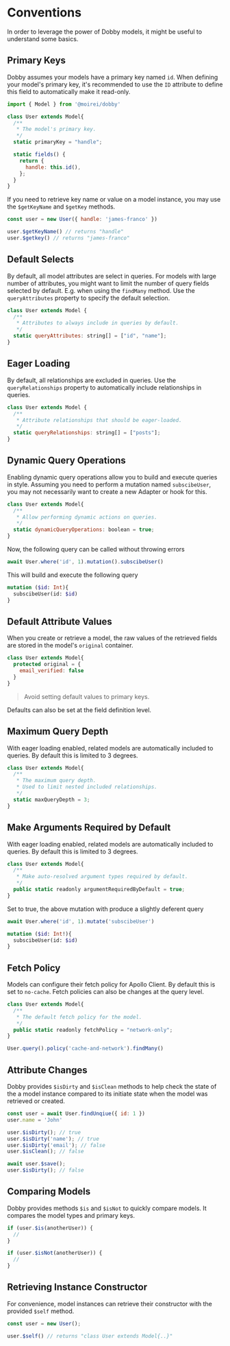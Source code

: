 # Conventions

In order to leverage the power of Dobby models, it might be useful to understand some basics.



## Primary Keys

Dobby assumes your models have a primary key named `id`.
When defining your model's primary key, it's recommended to use the `ID` attribute to define this field to automatically make it read-only.

```javascript
import { Model } from '@moirei/dobby'

class User extends Model{
  /**
   * The model's primary key.
   */
  static primaryKey = "handle";

  static fields() {
    return {
      handle: this.id(),
    };
  }
}
```

If you need to retrieve key name or value on a model instance, you may use the `$getKeyName` and `$getKey` methods.

```javascript
const user = new User({ handle: 'james-franco' })

user.$getKeyName() // returns "handle"
user.$getkey() // returns "james-franco"
```



## Default Selects

By default, all model attributes are select in queries. For models with large number of attributes, you might want to limit the number of query fields selected by default. E.g. when using the `findMany` method. Use the `queryAttributes` property to specify the default selection.

```javascript
class User extends Model {
  /**
   * Attributes to always include in queries by default.
   */
  static queryAttributes: string[] = ["id", "name"];
}
```



## Eager Loading

By default, all relationships are excluded in queries. Use the `queryRelationships` property to automatically include relationships in queries.

```javascript
class User extends Model {
  /**
   * Attribute relationships that should be eager-loaded.
   */
  static queryRelationships: string[] = ["posts"];
}
```



## Dynamic Query Operations

Enabling dynamic query operations allow you to build and execute queries in style. Assuming you need to perform a mutation named `subscibeUser`, you may not necessarily want to create a new Adapter or hook for this.

```javascript
class User extends Model{
  /**
   * Allow performing dynamic actions on queries.
   */
  static dynamicQueryOperations: boolean = true;
}
```

Now, the following query can be called without throwing errors

```javascript
await User.where('id', 1).mutation().subscibeUser()
```

This will build and execute the following query

```graphql
mutation ($id: Int){
  subscibeUser(id: $id)
}
```



## Default Attribute Values

When you create or retrieve a model, the raw values of the retrieved fields are stored in the model's `original`  container.

```javascript
class User extends Model{
  protected original = {
    email_verified: false
  }
}
```

> Avoid setting default values to primary keys.

Defaults can also be set at the field definition level.



## Maximum Query Depth

With eager loading enabled, related models are automatically included to queries. By default this is limited to 3 degrees.

```javascript
class User extends Model{
  /**
   * The maximum query depth.
   * Used to limit nested included relationships.
   */
  static maxQueryDepth = 3;
}
```



## Make Arguments Required by Default

With eager loading enabled, related models are automatically included to queries. By default this is limited to 3 degrees.

```javascript
class User extends Model{
  /**
   * Make auto-resolved argument types required by default.
   */
  public static readonly argumentRequiredByDefault = true;
}
```

Set to true, the above mutation with produce a slightly deferent query

```javascript
await User.where('id', 1).mutate('subscibeUser')
```

```graphql
mutation ($id: Int!){
  subscibeUser(id: $id)
}
```



## Fetch Policy

Models can configure their fetch policy for Apollo Client. By default this is set to `no-cache`. Fetch policies can also be changes at the query level.



```javascript
class User extends Model{
  /**
   * The default fetch policy for the model.
   */
  public static readonly fetchPolicy = "network-only";
}
```

```javascript
User.query().policy('cache-and-network').findMany()
```



## Attribute Changes

Dobby provides `$isDirty` and `$isClean` methods to help check the state of the a model instance compared to its initiate state when the model was retrieved or created.

```javascript
const user = await User.findUnqiue({ id: 1 })
user.name = 'John'

user.$isDirty(); // true
user.$isDirty('name'); // true
user.$isDirty('email'); // false
user.$isClean(); // false

await user.$save();
user.$isDirty(); // false
```


## Comparing Models

Dobby provides methods `$is` and `$isNot` to quickly compare models. It compares the model types and primary keys.

```javascript
if (user.$is(anotherUser)) {
  //
}

if (user.$isNot(anotherUser)) {
  //
}
```


## Retrieving Instance Constructor

For convenience, model instances can retrieve their constructor with the provided `$self` method.

```javascript
const user = new User();

user.$self() // returns "class User extends Model{..}"
```
